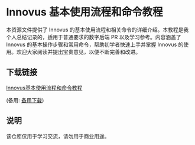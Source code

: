 # Innovus 基本使用流程和命令教程

本资源文件提供了 Innovus 的基本使用流程和相关命令的详细介绍。本教程是我个人总结记录的，适用于普通要求的数字后端 PR 以及学习参考。内容涵盖了 Innovus 的基本操作步骤和常用命令，帮助初学者快速上手并掌握 Innovus 的使用。欢迎大家阅读并提出宝贵意见，以便不断完善和改进。

## 下载链接
[Innovus基本使用流程和命令教程](https://pan.quark.cn/s/fd64af332a08) 

(备用: [备用下载](https://pan.baidu.com/s/1mLxNJMIOmsCjXBl3bdeZKw?pwd=1234))

## 说明

该仓库仅用于学习交流，请勿用于商业用途。
